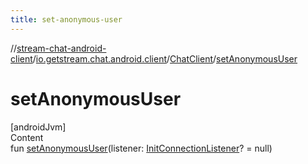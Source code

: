 ```yaml
---
title: set-anonymous-user
---
```

//[stream-chat-android-client](../../../index.md)/[io.getstream.chat.android.client](../index.md)/[ChatClient](index.md)/[setAnonymousUser](setAnonymousUser.md)



# setAnonymousUser  
[androidJvm]  
Content  
fun [setAnonymousUser](setAnonymousUser.md)(listener: [InitConnectionListener](../../io.getstream.chat.android.client.socket/InitConnectionListener/index.md)? = null)  



